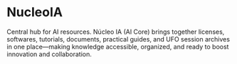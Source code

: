 # NucleoIA
Central hub for AI resources. Núcleo IA (AI Core) brings together licenses, softwares, tutorials, documents, practical guides, and UFO session archives in one place—making knowledge accessible, organized, and ready to boost innovation and collaboration.
